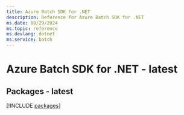 ```yaml
---
title: Azure Batch SDK for .NET
description: Reference for Azure Batch SDK for .NET
ms.date: 08/29/2024
ms.topic: reference
ms.devlang: dotnet
ms.service: batch
---
```

# Azure Batch SDK for .NET - latest
## Packages - latest
[!INCLUDE [packages](batch-index.md)]